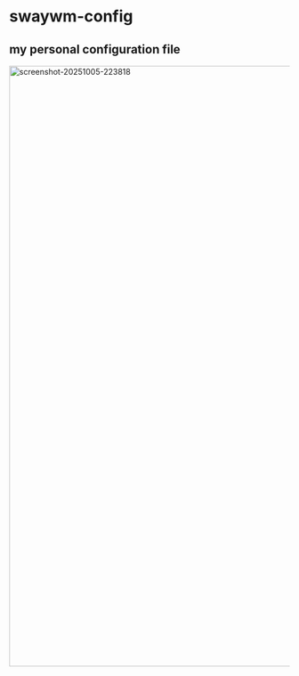 # swaywm-config
my personal configuration file
---
<img width="1917" height="1079" alt="screenshot-20251005-223818" src="https://github.com/user-attachments/assets/d95be6d0-76ac-4ddd-aca4-a35b7358b684" />
